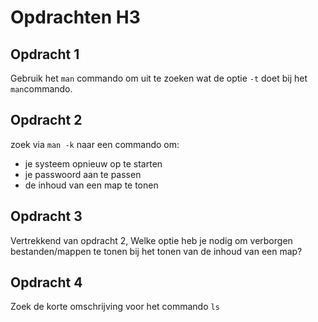 # Opdrachten H3
## Opdracht 1
Gebruik het `man` commando om uit te zoeken wat de optie `-t` doet bij het `man`commando.

## Opdracht 2
zoek via `man -k` naar een commando om:
- je systeem opnieuw op te starten
- je passwoord aan te passen
- de inhoud van een map te tonen

## Opdracht 3
Vertrekkend van opdracht 2, Welke optie heb je nodig om verborgen bestanden/mappen te tonen bij het tonen van de inhoud van een map?

## Opdracht 4 
Zoek de korte omschrijving voor het commando `ls`
